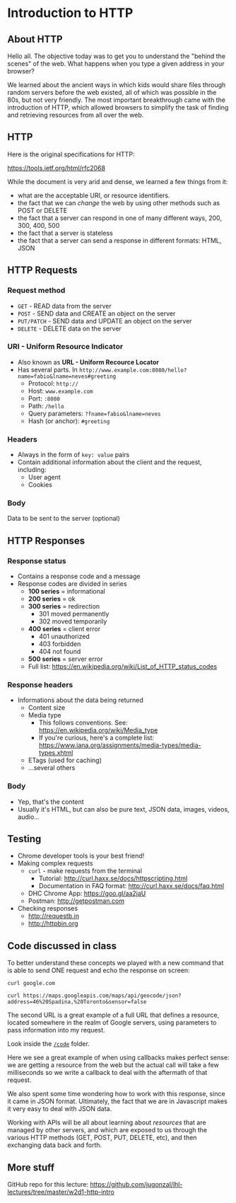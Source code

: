 # Introduction to HTTP

## About HTTP
Hello all.   The objective today was to get you to understand the "behind the
scenes" of the web.   What happens when you type a given address in your browser?

We learned about the ancient ways in which kids would share files through random
servers before the web existed, all of which was possible in the 80s, but not
very friendly.  The most important breakthrough came with the introduction of 
HTTP, which allowed browsers to simplify the task of finding and retrieving 
resources from all over the web.


## HTTP

Here is the original specifications for HTTP:

https://tools.ietf.org/html/rfc2068

While the document is very arid and dense, we learned a few things from it:

- what are the acceptable URI, or resource identifiers.
- the fact that we can *change* the web by using other methods such as POST or DELETE
- the fact that a server can respond in one of many different ways, 200, 300, 400, 500
- the fact that a server is stateless
- the fact that a server can send a response in different formats: HTML, JSON


## HTTP Requests

### Request method
* `GET` - READ data from the server
* `POST` - SEND data and CREATE an object on the server
* `PUT/PATCH` - SEND data and UPDATE an object on the server
* `DELETE` - DELETE data on the server


### URI - Uniform Resource Indicator
* Also known as **URL - Uniform Recource Locator**
* Has several parts. In `http://www.example.com:8080/hello?name=fabio&lname=neves#greeting`
    - Protocol: `http://`
    - Host: `www.example.com`
    - Port: `:8080`
    - Path: `/hello`
    - Query parameters: `?fname=fabio&lname=neves`
    - Hash (or anchor): `#greeting`

### Headers
* Always in the form of `key: value` pairs
* Contain additional information about the client and the request, including:
    - User agent
    - Cookies

### Body
Data to be sent to the server (optional)


## HTTP Responses

### Response status
- Contains a response code and a message
- Response codes are divided in series
    + **100 series** = informational
    + **200 series** = ok
    + **300 series** = redirection
        * 301 moved permanently
        * 302 moved temporarily
    + **400 series** = client error
        * 401 unauthorized
        * 403 forbidden
        * 404 not found
    + **500 series** = server error
    + Full list: https://en.wikipedia.org/wiki/List_of_HTTP_status_codes

### Response headers
- Informations about the data being returned
    + Content size
    + Media type
        * This follows conventions. See: https://en.wikipedia.org/wiki/Media_type
        * If you're curious, here's a complete list: https://www.iana.org/assignments/media-types/media-types.xhtml
    + ETags (used for caching)
    + ...several others

### Body
* Yep, that's the content
* Usually it's HTML, but can also be pure text, JSON data, images, videos, audio...


## Testing

* Chrome developer tools is your best friend!
* Making complex requests
    - `curl` - make requests from the terminal
        + Tutorial: http://curl.haxx.se/docs/httpscripting.html
        + Documentation in FAQ format: http://curl.haxx.se/docs/faq.html
    - DHC Chrome App: https://goo.gl/aa2jaU
    - Postman: http://getpostman.com
* Checking responses
    - http://requestb.in
    - http://httpbin.org



## Code discussed in class

To better understand these concepts we played with a new command that is able
to send ONE request and echo the response on screen:

```
curl google.com

curl https://maps.googleapis.com/maps/api/geocode/json?address=46%20Spadina,%20Toronto&sensor=false
```

The second URL is a great example of a full URL that defines a resource, located
somewhere in the realm of Google servers, using parameters to pass information
into my request.


Look inside the [`/code`](https://github.com/jugonzal/lhl-lectures/tree/master/w2d1-http-intro/code) folder.


Here we see a great example of when using callbacks makes perfect sense:  we are
getting a resource from the web but the actual call will take a few milliseconds
so we write a callback to deal with the aftermath of that request.

We also spent some time wondering how to work with this response, since it came
in JSON format.   Ultimately, the fact that we are in Javascript makes it very
easy to deal with JSON data.

Working with APIs will be all about learning about *resources* that are managed
by other servers, and which are exposed to us through the various HTTP methods 
(GET, POST, PUT, DELETE, etc), and then exchanging data back and forth.

## More stuff

GitHub repo for this lecture: https://github.com/jugonzal/lhl-lectures/tree/master/w2d1-http-intro

